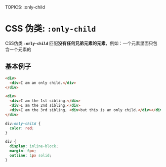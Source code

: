 TOPICS: :only-child

# CSS 伪类: `:only-child`

CSS伪类 **`:only-child`** 匹配**没有任何兄弟元素的元素**，例如：一个元素里面只包含一个元素的

## 基本例子

```html
<div>
  <div>I am an only child.</div>
</div>

<div>
  <div>I am the 1st sibling.</div>
  <div>I am the 2nd sibling.</div>
  <div>I am the 3rd sibling, <div>but this is an only child.</div></div>
</div>
```

```css
div:only-child {
  color: red;
}

div {
  display: inline-block;
  margin: 6px;
  outline: 1px solid;
}
```
